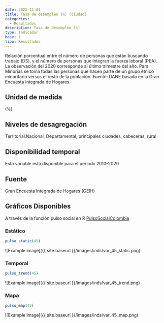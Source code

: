 ```yaml
---
date: 2023-11-01
title: Tasa de desempleo (%) (ciudad)
categories:
  - Resultados
description: Tasa de desempleo (%)
type: Indicador
base: 1
tipo: Resultados
--- 
```


Relación porcentual entre el número de personas que están
buscando trabajo (DS), y el número de personas que integran la fuerza laboral (PEA). La observación del 2020 corresponde al último trimestre del año. Para Minorias se toma todas las personas que hacen parte de un grupo étnico minoritario versus el resto de la población.
Fuente: DANE basado en la Gran Encuesta Integrada de Hogares.

## Unidad de medida
(%)

## Niveles de desagregación
Territorial:Nacional, Departamental, principales ciudades, cabeceras, rural

## Disponibilidad temporal
Esta variable está disponible para el periodo 2010-2020

## Fuente
Gran Encuesta Integrada de Hogares (GEIH)

## Gráficos Disponibles

A través de la función pulso social en R [PulsoSocialColombia](https://github.com/pulsosocialcolombia/PulsoSocialColombia)

### Estático

``` R
pulso_static(45)
```

![Example image]({{ site.baseurl }}/images/inds/var_45_static.png)

### Temporal

``` R
pulso_trend(45)
```

![Example image]({{ site.baseurl }}/images/inds/var_45_trend.png)

### Mapa

``` R
pulso_map(45)
```

![Example image]({{ site.baseurl }}/images/inds/var_45_map.png)